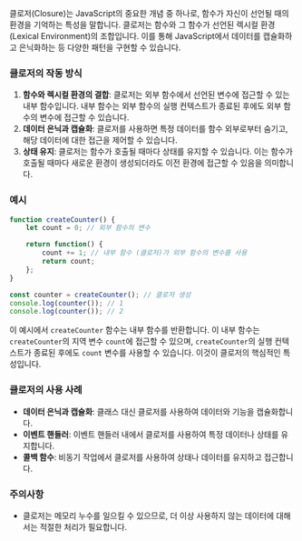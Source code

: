 클로저(Closure)는 JavaScript의 중요한 개념 중 하나로, 함수가 자신이 선언될 때의 환경을 기억하는 특성을 말합니다. 클로저는 함수와 그 함수가 선언된 렉시컬 환경(Lexical Environment)의 조합입니다. 이를 통해 JavaScript에서 데이터를 캡슐화하고 은닉화하는 등 다양한 패턴을 구현할 수 있습니다.

### 클로저의 작동 방식

1. **함수와 렉시컬 환경의 결합**: 클로저는 외부 함수에서 선언된 변수에 접근할 수 있는 내부 함수입니다. 내부 함수는 외부 함수의 실행 컨텍스트가 종료된 후에도 외부 함수의 변수에 접근할 수 있습니다.
2. **데이터 은닉과 캡슐화**: 클로저를 사용하면 특정 데이터를 함수 외부로부터 숨기고, 해당 데이터에 대한 접근을 제어할 수 있습니다.
3. **상태 유지**: 클로저는 함수가 호출될 때마다 상태를 유지할 수 있습니다. 이는 함수가 호출될 때마다 새로운 환경이 생성되더라도 이전 환경에 접근할 수 있음을 의미합니다.

### 예시

```jsx
function createCounter() {
    let count = 0; // 외부 함수의 변수

    return function() {
        count += 1; // 내부 함수 (클로저)가 외부 함수의 변수를 사용
        return count;
    };
}

const counter = createCounter(); // 클로저 생성
console.log(counter()); // 1
console.log(counter()); // 2

```

이 예시에서 `createCounter` 함수는 내부 함수를 반환합니다. 이 내부 함수는 `createCounter`의 지역 변수 `count`에 접근할 수 있으며, `createCounter`의 실행 컨텍스트가 종료된 후에도 `count` 변수를 사용할 수 있습니다. 이것이 클로저의 핵심적인 특성입니다.

### 클로저의 사용 사례

- **데이터 은닉과 캡슐화**: 클래스 대신 클로저를 사용하여 데이터와 기능을 캡슐화합니다.
- **이벤트 핸들러**: 이벤트 핸들러 내에서 클로저를 사용하여 특정 데이터나 상태를 유지합니다.
- **콜백 함수**: 비동기 작업에서 클로저를 사용하여 상태나 데이터를 유지하고 접근합니다.

### 주의사항

- 클로저는 메모리 누수를 일으킬 수 있으므로, 더 이상 사용하지 않는 데이터에 대해서는 적절한 처리가 필요합니다.
